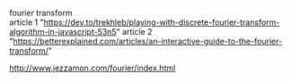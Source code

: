 

fourier transform  
    article 1 "https://dev.to/trekhleb/playing-with-discrete-fourier-transform-algorithm-in-javascript-53n5"
    article 2 "https://betterexplained.com/articles/an-interactive-guide-to-the-fourier-transform/"
    

http://www.jezzamon.com/fourier/index.html